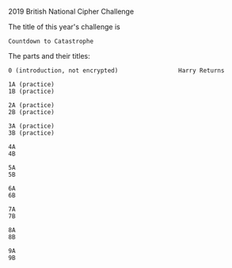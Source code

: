 2019 British National Cipher Challenge

The title of this year's challenge is

    Countdown to Catastrophe

The parts and their titles:

    0 (introduction, not encrypted)                 Harry Returns
    
    1A (practice)
    1B (practice)
    
    2A (practice)
    2B (practice)
    
    3A (practice)
    3B (practice)
    
    4A
    4B
    
    5A
    5B
    
    6A
    6B
    
    7A
    7B
    
    8A
    8B
    
    9A
    9B
